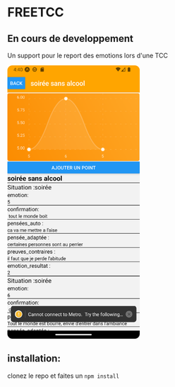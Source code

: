 # FREETCC

## En cours de developpement

Un support pour le report des emotions lors d'une TCC 


<img src="alcool.png" alt="drawing" width="300"/>

## installation:
clonez le repo et faites un 
`npm install`
